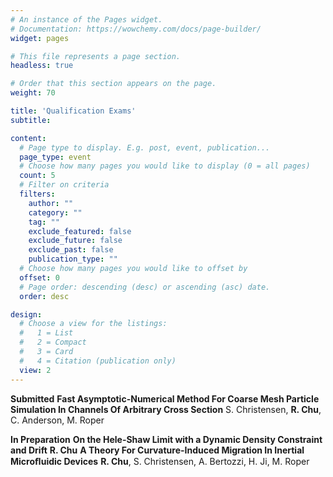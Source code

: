 ```yaml
---
# An instance of the Pages widget.
# Documentation: https://wowchemy.com/docs/page-builder/
widget: pages

# This file represents a page section.
headless: true

# Order that this section appears on the page.
weight: 70

title: 'Qualification Exams'
subtitle:

content:
  # Page type to display. E.g. post, event, publication...
  page_type: event
  # Choose how many pages you would like to display (0 = all pages)
  count: 5
  # Filter on criteria
  filters:
    author: ""
    category: ""
    tag: ""
    exclude_featured: false
    exclude_future: false
    exclude_past: false
    publication_type: ""
  # Choose how many pages you would like to offset by
  offset: 0
  # Page order: descending (desc) or ascending (asc) date.
  order: desc

design:
  # Choose a view for the listings:
  #   1 = List
  #   2 = Compact
  #   3 = Card
  #   4 = Citation (publication only)
  view: 2
---
```


**Submitted** 
**Fast Asymptotic-Numerical Method For Coarse Mesh Particle Simulation In Channels Of Arbitrary Cross Section** S. Christensen, **R. Chu**, C. Anderson, M. Roper

**In Preparation** 
**On the Hele-Shaw Limit with a Dynamic Density Constraint and Drift** **R. Chu**
**A Theory For Curvature-Induced Migration In Inertial Microﬂuidic Devices** **R. Chu**, S. Christensen, A. Bertozzi, H. Ji, M. Roper
